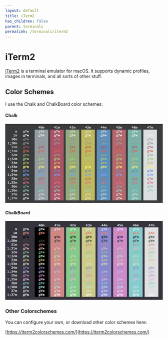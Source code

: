 ```yaml
---
layout: default
title: iTerm2
has_children: false
parent: terminals
permalink: /terminals/iterm2
---
```


# iTerm2
[iTerm2](https://iterm2.com/) is a terminal emulator for macOS. It supports dynamic profiles, images in terminals, and all sorts of other stuff.

## Color Schemes
I use the Chalk and ChalkBoard color schemes:

#### Chalk
<img src="https://raw.githubusercontent.com/mbadolato/iTerm2-Color-Schemes/master/screenshots/chalk.png">

#### ChalkBoard
<img src="https://raw.githubusercontent.com/mbadolato/iTerm2-Color-Schemes/master/screenshots/chalkboard.png">

### Other Colorschemes
You can configure your own, or download other color schemes here:

[https://iterm2colorschemes.com/](https://iterm2colorschemes.com/)
